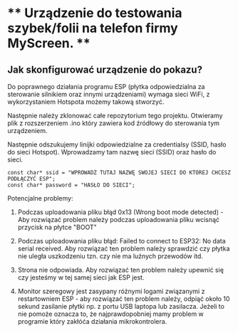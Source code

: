 # ** Urządzenie do testowania szybek/folii na telefon firmy MyScreen. **

## **Jak skonfigurować urządzenie do pokazu?**

Do poprawnego działania programu ESP (płytka odpowiedzialna za sterowanie silnikiem oraz innymi urządzeniami) wymaga sieci WiFi, z wykorzystaniem Hotspota możemy takową stworzyć. 

Następnie należy zklonować całe repozytorium tego projektu. Otwieramy plik z rozszerzeniem .ino który zawiera kod źródłowy do sterowania tym urządzeniem. 

Następnie odszukujemy linijki odpowiedzialne za credentialsy (SSID, hasło do sieci Hotspot). Wprowadzamy tam nazwę sieci (SSID) oraz hasło do sieci. 

```
const char* ssid = "WPROWADŹ TUTAJ NAZWĘ SWOJEJ SIECI DO KTÓREJ CHCESZ PODŁĄCZYĆ ESP";
const char* password = "HASŁO DO SIECI";
```


Potencjalne problemy:

1. Podczas uploadowania pliku błąd 0x13 (Wrong boot mode detected) - Aby rozwiązać problem należy podczas uploadowania pliku wcisnąć przycisk na płytce "BOOT"

2. Podczas uploadowania pliku błąd: Failed to connect to ESP32: No data serial received. Aby rozwiązać ten problem należy sprawdzić czy płytka nie uległa uszkodzeniu tzn. czy nie ma luźnych przewodów itd.

3. Strona nie odpowiada. Aby rozwiązać ten problem należy upewnić się czy jesteśmy w tej samej sieci jak ESP jest.

4. Monitor szeregowy jest zasypany różnymi logami związanymi z restartowniem ESP - aby rozwiązać ten problem należy, odpiąć około 10 sekund zasilanie płytki np. z portu USB laptopa lub zasilacza. Jeżeli to nie pomoże oznacza to, że najprawdopobniej mamy problem w programie który zakłóća działania mikrokontrolera.

